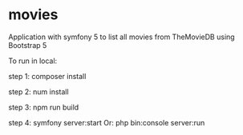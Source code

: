 # movies
Application with symfony 5 to list all movies from TheMovieDB using Bootstrap 5

To run in local:

step 1:
composer install

step 2:
num install

step 3:
npm run build

step 4:
symfony server:start
Or:
php bin:console server:run